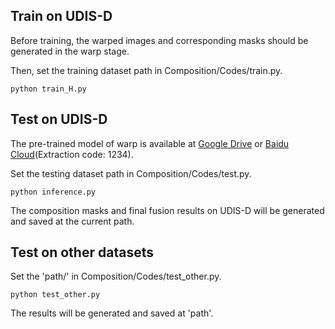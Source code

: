 ## Train on UDIS-D
Before training, the warped images and corresponding masks should be generated in the warp stage.

Then, set the training dataset path in Composition/Codes/train.py.

```
python train_H.py
```

## Test on UDIS-D
The pre-trained model of warp is available at [Google Drive](https://drive.google.com/file/d/1OaG0ayEwRPhKVV_OwQwvwHDFHC26iv30/view?usp=sharing) or [Baidu Cloud](https://pan.baidu.com/s/1qCGegzvxtzri6GiG7mNw6g)(Extraction code: 1234).

Set the testing dataset path in Composition/Codes/test.py.

```
python inference.py
```
The composition masks and final fusion results on UDIS-D will be generated and saved at the current path.


## Test on other datasets
Set the 'path/' in Composition/Codes/test_other.py. 
```
python test_other.py
```
The results will be generated and saved at 'path'.
